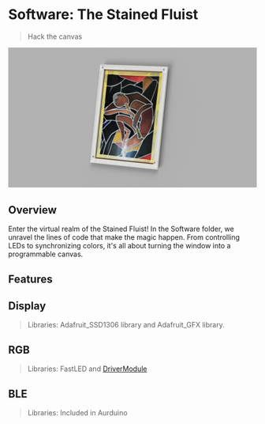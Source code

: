 # Software: The Stained Fluist
>
> Hack the canvas

![Fluist in the Stained glass](/Assets/Images/Rendering.jpeg)

## Overview

Enter the virtual realm of the Stained Fluist! In the Software folder, we unravel the lines of code that make the magic happen. From controlling LEDs to synchronizing colors, it's all about turning the window into a programmable canvas.

## Features
## Display
> Libraries: Adafruit_SSD1306 library and Adafruit_GFX library.

## RGB
> Libraries: FastLED and [DriverModule](https://forum.mysensors.org/topic/5670/fastled-library-and-rgb-led-strip-driver-module/2)

## BLE
> Libraries: Included in Aurduino
